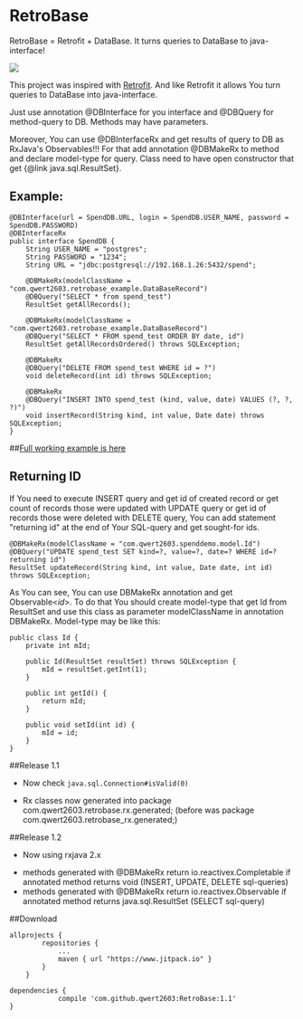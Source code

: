 # RetroBase

RetroBase = Retrofit + DataBase. It turns queries to DataBase to java-interface!

[![](https://www.jitpack.io/v/qwert2603/RetroBase.svg)](https://www.jitpack.io/#qwert2603/RetroBase)

This project was inspired with [Retrofit](https://github.com/square/retrofit).
And like Retrofit it allows You turn queries to DataBase into java-interface.

Just use annotation @DBInterface for you interface and @DBQuery for method-query to DB.
Methods may have parameters.

Moreover, You can use @DBInterfaceRx and get results of query to DB as RxJava's Observables!!!
For that add annotation @DBMakeRx to method and declare model-type for query.
Class need to have open constructor that get {@link java.sql.ResultSet}.

## Example:

```
@DBInterface(url = SpendDB.URL, login = SpendDB.USER_NAME, password = SpendDB.PASSWORD)
@DBInterfaceRx
public interface SpendDB {
    String USER_NAME = "postgres";
    String PASSWORD = "1234";
    String URL = "jdbc:postgresql://192.168.1.26:5432/spend";

    @DBMakeRx(modelClassName = "com.qwert2603.retrobase_example.DataBaseRecord")
    @DBQuery("SELECT * from spend_test")
    ResultSet getAllRecords();

    @DBMakeRx(modelClassName = "com.qwert2603.retrobase_example.DataBaseRecord")
    @DBQuery("SELECT * FROM spend_test ORDER BY date, id")
    ResultSet getAllRecordsOrdered() throws SQLException;

    @DBMakeRx
    @DBQuery("DELETE FROM spend_test WHERE id = ?")
    void deleteRecord(int id) throws SQLException;

    @DBMakeRx
    @DBQuery("INSERT INTO spend_test (kind, value, date) VALUES (?, ?, ?)")
    void insertRecord(String kind, int value, Date date) throws SQLException;
}
```

##[Full working example is here](https://github.com/qwert2603/RetroBaseExample)

## Returning ID

If You need to execute INSERT query and get id of created record or get count of records those were updated with UPDATE query or get id of records those were deleted with DELETE query, You can add statement "returning id" at the end of Your SQL-query and get sought-for ids.

```
@DBMakeRx(modelClassName = "com.qwert2603.spenddemo.model.Id")
@DBQuery("UPDATE spend_test SET kind=?, value=?, date=? WHERE id=? returning id")
ResultSet updateRecord(String kind, int value, Date date, int id) throws SQLException;
```

As You can see, You can use DBMakeRx annotation and get Observable<*id*>. To do that You should create model-type that get Id from ResultSet and use this class as parameter modelClassName in annotation DBMakeRx. Model-type may be like this:

```
public class Id {
    private int mId;

    public Id(ResultSet resultSet) throws SQLException {
        mId = resultSet.getInt(1);
    }

    public int getId() {
        return mId;
    }

    public void setId(int id) {
        mId = id;
    }
}
```

##Release 1.1

- Now check <code>java.sql.Connection#isValid(0)</code>

- Rx classes now generated into package com.qwert2603.retrobase.rx.generated; (before was package com.qwert2603.retrobase_rx.generated;)

##Release 1.2

- Now using rxjava 2.x
+ methods generated with @DBMakeRx return io.reactivex.Completable if annotated method returns void (INSERT, UPDATE, DELETE sql-queries)
+ methods generated with @DBMakeRx return io.reactivex.Observable if annotated method returns java.sql.ResultSet (SELECT sql-query)

##Download

```
allprojects {
		repositories {
			...
			maven { url "https://www.jitpack.io" }
		}
	}
```

```
dependencies {
	        compile 'com.github.qwert2603:RetroBase:1.1'
}
```
